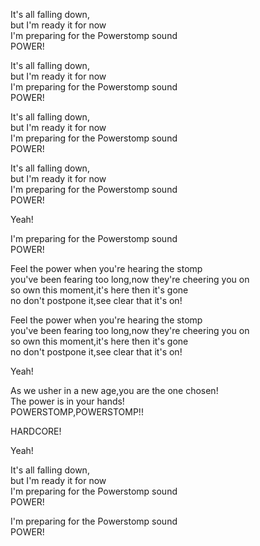 It's all falling down,   
but I'm ready it for now   
I'm preparing for the Powerstomp sound    
POWER!   
   
It's all falling down,   
but I'm ready it for now   
I'm preparing for the Powerstomp sound   
POWER!   
   
It's all falling down,   
but I'm ready it for now   
I'm preparing for the Powerstomp sound     
POWER!    
    
It's all falling down,   
but I'm ready it for now    
I'm preparing for the Powerstomp sound    
POWER!   
   
Yeah!   
   
I'm preparing for the Powerstomp sound  
POWER!   
   
Feel the power when you're hearing the stomp   
you've been fearing too long,now they're cheering you on    
so own this moment,it's here then it's gone   
no don't postpone it,see clear that it's on!    
   
Feel the power when you're hearing the stomp   
you've been fearing too long,now they're cheering you on   
so own this moment,it's here then it's gone   
no don't postpone it,see clear that it's on!    
    
Yeah!       
    
As we usher in a new age,you are the one chosen!    
The power is in your hands!    
POWERSTOMP,POWERSTOMP!!   
   
HARDCORE!   
   
Yeah!   
   
It's all falling down,   
but I'm ready it for now    
I'm preparing for the Powerstomp sound   
POWER!   
    
I'm preparing for the Powerstomp sound   
POWER!   